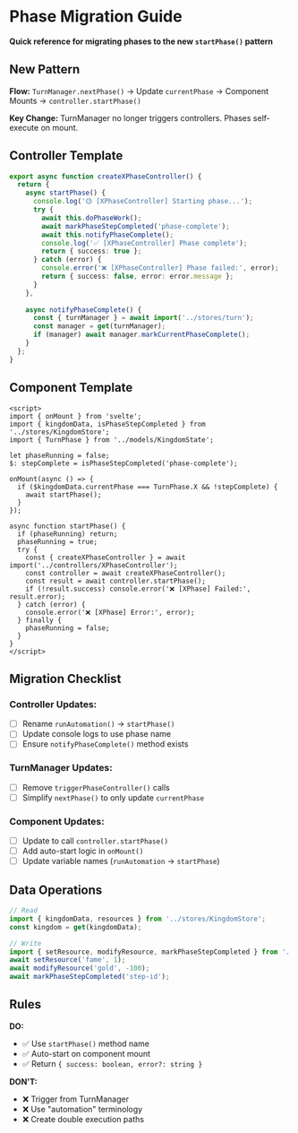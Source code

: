 # Phase Migration Guide

**Quick reference for migrating phases to the new `startPhase()` pattern**

## New Pattern

**Flow:** `TurnManager.nextPhase()` → Update `currentPhase` → Component Mounts → `controller.startPhase()`

**Key Change:** TurnManager no longer triggers controllers. Phases self-execute on mount.

## Controller Template

```typescript
export async function createXPhaseController() {
  return {
    async startPhase() {
      console.log('🟡 [XPhaseController] Starting phase...');
      try {
        await this.doPhaseWork();
        await markPhaseStepCompleted('phase-complete');
        await this.notifyPhaseComplete();
        console.log('✅ [XPhaseController] Phase complete');
        return { success: true };
      } catch (error) {
        console.error('❌ [XPhaseController] Phase failed:', error);
        return { success: false, error: error.message };
      }
    },
    
    async notifyPhaseComplete() {
      const { turnManager } = await import('../stores/turn');
      const manager = get(turnManager);
      if (manager) await manager.markCurrentPhaseComplete();
    }
  };
}
```

## Component Template

```svelte
<script>
import { onMount } from 'svelte';
import { kingdomData, isPhaseStepCompleted } from '../stores/KingdomStore';
import { TurnPhase } from '../models/KingdomState';

let phaseRunning = false;
$: stepComplete = isPhaseStepCompleted('phase-complete');

onMount(async () => {
  if ($kingdomData.currentPhase === TurnPhase.X && !stepComplete) {
    await startPhase();
  }
});

async function startPhase() {
  if (phaseRunning) return;
  phaseRunning = true;
  try {
    const { createXPhaseController } = await import('../controllers/XPhaseController');
    const controller = await createXPhaseController();
    const result = await controller.startPhase();
    if (!result.success) console.error('❌ [XPhase] Failed:', result.error);
  } catch (error) {
    console.error('❌ [XPhase] Error:', error);
  } finally {
    phaseRunning = false;
  }
}
</script>
```

## Migration Checklist

### Controller Updates:
- [ ] Rename `runAutomation()` → `startPhase()`
- [ ] Update console logs to use phase name
- [ ] Ensure `notifyPhaseComplete()` method exists

### TurnManager Updates:
- [ ] Remove `triggerPhaseController()` calls
- [ ] Simplify `nextPhase()` to only update `currentPhase`

### Component Updates:
- [ ] Update to call `controller.startPhase()`
- [ ] Add auto-start logic in `onMount()`
- [ ] Update variable names (`runAutomation` → `startPhase`)

## Data Operations

```typescript
// Read
import { kingdomData, resources } from '../stores/KingdomStore';
const kingdom = get(kingdomData);

// Write
import { setResource, modifyResource, markPhaseStepCompleted } from '../stores/KingdomStore';
await setResource('fame', 1);
await modifyResource('gold', -100);
await markPhaseStepCompleted('step-id');
```

## Rules

**DO:**
- ✅ Use `startPhase()` method name
- ✅ Auto-start on component mount
- ✅ Return `{ success: boolean, error?: string }`

**DON'T:**
- ❌ Trigger from TurnManager
- ❌ Use "automation" terminology
- ❌ Create double execution paths
